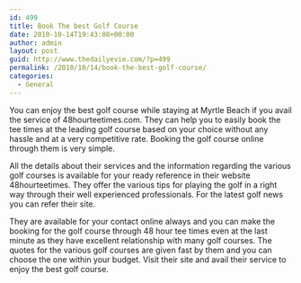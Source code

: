 ```yaml
---
id: 499
title: Book The best Golf Course
date: 2010-10-14T19:43:08+00:00
author: admin
layout: post
guid: http://www.thedailyevie.com/?p=499
permalink: /2010/10/14/book-the-best-golf-course/
categories:
  - General
---
```

You can enjoy the best golf course while staying at Myrtle Beach if you avail the service of 48hourteetimes.com. They can help you to easily book the tee times at the leading golf course based on your choice without any hassle and at a very competitive rate. Booking the golf course online through them is very simple.

All the details about their services and the information regarding the various golf courses is available for your ready reference in their website 48hourteetimes. They offer the various tips for playing the golf in a right way through their well experienced professionals. For the latest golf news you can refer their site.

They are available for your contact online always and you can make the booking for the golf course through 48 hour tee times even at the last minute as they have excellent relationship with many golf courses. The quotes for the various golf courses are given fast by them and you can choose the one within your budget. Visit their site and avail their service to enjoy the best golf course.